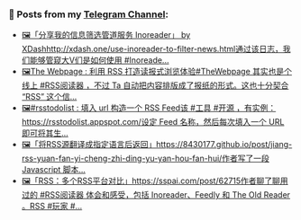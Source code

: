 ### 📰 Posts from my [Telegram Channel](https://t.me/s/aboutrss):
<!-- BLOG-POST-LIST:START -->
- [🖼「分享我的信息筛选管道服务 Inoreader」 by XDashhttp://xdash.one/use-inoreader-to-filter-news.html通过该日志，我们能够管窥大V们是如何使用 #Inoreade...](https://t.me/aboutrss/907)
- [🖼The Webpage : 利用 RSS 打造读报式浏览体验#TheWebpage 其实也是个线上 #RSS阅读器 ，不过 Ta 自动把内容排版成了报纸的形式。这也十分契合 “RSS” 这个信...](https://t.me/aboutrss/906)
- [🖼#rsstodolist : 填入 url 构造一个 RSS Feed该 #工具 #开源 ，有实例：https://rsstodolist.appspot.com/设定 Feed 名称，然后每次填入一个 URL 即可将其生...](https://t.me/aboutrss/905)
- [🖼「将RSS源翻译成指定语言后返回」https://8430177.github.io/post/jiang-rss-yuan-fan-yi-cheng-zhi-ding-yu-yan-hou-fan-hui/作者写了一段 Javascript 脚本...](https://t.me/aboutrss/904)
- [🖼「RSS：多个RSS平台对比」https://sspai.com/post/62715作者聊了聊用过的 #RSS阅读器 体会和感受，包括 Inoreader、Feedly 和 The Old Reader 。RSS #玩家 #...](https://t.me/aboutrss/903)
<!-- BLOG-POST-LIST:END -->

<!--
**AboutRSS/AboutRSS** is a ✨ _special_ ✨ repository because its `README.md` (this file) appears on your GitHub profile.

Here are some ideas to get you started:

- 🔭 I’m currently working on ...
- 🌱 I’m currently learning ...
- 👯 I’m looking to collaborate on ...
- 🤔 I’m looking for help with ...
- 💬 Ask me about ...
- 📫 How to reach me: ...
- 😄 Pronouns: ...
- ⚡ Fun fact: ...
-->

